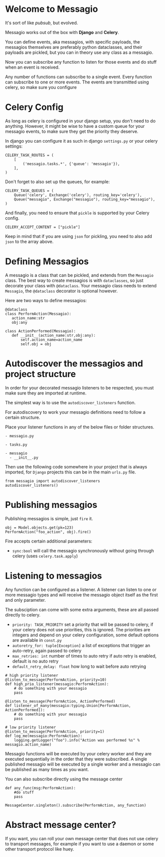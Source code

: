 # Welcome to Messagio

It's sort of like *pubsub*, but evolved.

Messagio works out of the box with **Django** and **Celery**.

You can define events, aka messagios, with specific payloads, the messagios themselves are preferably
python dataclasses, and their payloads are pickled, but you can in theory use any class as a messagio.

Now you can subscribe any function to listen for those events and do stuff when
an event is received.

Any number of functions can subscribe to a single event.
Every function can subscribe to one or more events.
The events are transmitted using celery, so make sure you configure

# Celery Config

As long as celery is configured in your django setup, you don't need to do anything.
However, it might be wise to have a custom queue for your messagio events, to make sure they get the priority they deserve.

In django you can configure it as such in django `settings.py` or your celery settings:
```python3
CELERY_TASK_ROUTES = (
    [
        ('messagio.tasks.*', {'queue': 'messagio'}),
    ],
)
```
Don't forget to also set up the queues, for example:
```python3
CELERY_TASK_QUEUES = (
    Queue('celery', Exchange('celery'), routing_key='celery'),
    Queue("messagio", Exchange("messagio"), routing_key="messagio"),
)
```

And finally, you need to ensure that `pickle` is supported by your Celery config.
```python3
CELERY_ACCEPT_CONTENT = ["pickle"]
```
Keep in mind that if you are using `json` for pickling, you need to also add
`json` to the array above.

# Defining Messagios

A messagio is a class that can be pickled, and extends from the `Messagio` class.
The best way to create messagios is with `dataclasses`, so just decorate your class with `@dataclass`.
Your messagio class needs to extend `Messagio`, the `@dataclass` decorator is optional however.

Here are two ways to define messagios:
```python3
@dataclass
class PerformAction(Messagio):
   action_name:str
   obj:any

class ActionPerformed(Messagio):
   def __init__(action_name:str,obj:any):
       self.action_name=action_name
       self.obj = obj

```

# Autodiscover the messagios and project structure

In order for your decorated messagio listeners to be respected, you must make sure they are imported at runtime.

The simplest way is to use the `autodiscover_listeners` function.

For autodiscovery to work your messagio definitions need to follow a certain structure.

Place your listener functions in any of the below files or folder structures.

```
- messagio.py

- tasks.py

- messagio
  - __init__.py
```

Then use the following code somewhere in your project that is always imported,
for `Django` projects this can be in the main `urls.py` file.

```python3
from messagio import autodiscover_listeners
autodiscover_listeners()
```

# Publishing messagios

Publishing messagios is simple, just `fire` it.
```python3
obj = Model.objects.get(pk=123)
PerformAction("foo_action", obj).fire()
```

Fire accepts certain additional parameters:
- `sync:bool` will call the messagio synchronously without going through celery (uses `celery.task.apply`)

# Listening to messagios

Any function can be configured as a listener.
A listener can listen to one or more messagio types and will receive the messagio object itself as the first and only parameter.

The subsciption can come with some extra arguments, these are all passed directly to celery.

- `priority: TASK_PRIORITY` set a priority that will be passed to celery, if your celery does not use priorities, this is ignored. The priorities are integers and depend on your celery configuration, some default options are available in `const.py`
- `autoretry_for: tuple[Exception]` a list of exceptions that trigger an auto-retry, again passed to celery
- `max_retries: int`  number of times to auto retry if auto retry is enabled, default is no auto retry
- `default_retry_delay: float` how long to wait before auto retrying


```python3
# high priority listener
@listen_to_message(PerformAction, priority=10)
def high_prio_listener(messagio:PerformAction):
    # do something with your messagio
    pass

@listen_to_message(PerformAction, ActionPerformed)
def listener_of_many(messagio:typing.Union[PerformAction, ActionPerformed]):
    # do something with your messagio
    pass

# low priority listener
@listen_to_message(PerformAction, priority=1)
def log_me(messagio:PerformAction):
    logging.getLogger("foo").info("Action was performed %s" % messagio.action_name)

```

Messagio functions will be executed by your celery worker and they are executed sequentially in the order that they were subscribed.
A single published messagio will be executed by a single worker and a messagio can be published as many times as you want.

You can also subscribe directly using the message center
```python3
def any_func(msg:PerformAction):
    #do stuff
    pass

MessageCenter.singleton().subscribe(PerformAction, any_function)
```

# Abstract message center?
If you want, you can roll your own message center that does not use celery to transport messages, for example if you want to use a daemon or some other transport protocol like huey.
